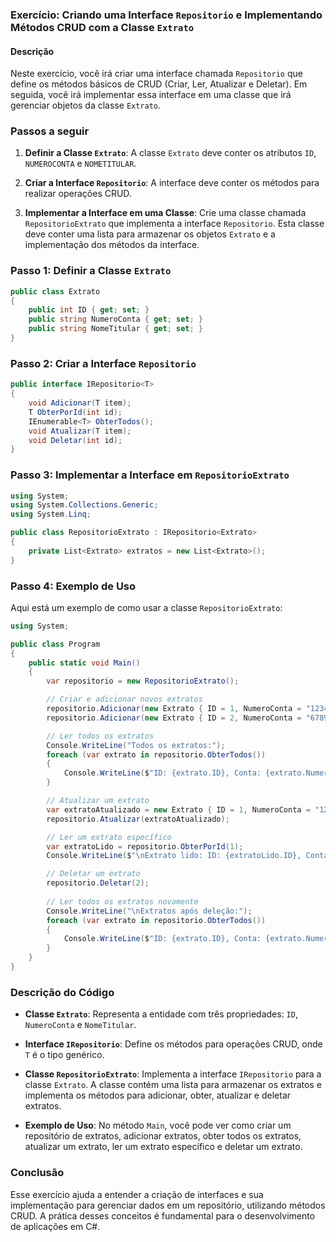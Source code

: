 ### Exercício: Criando uma Interface `Repositorio` e Implementando Métodos CRUD com a Classe `Extrato`

#### Descrição

Neste exercício, você irá criar uma interface chamada `Repositorio` que define os métodos básicos de CRUD (Criar, Ler, Atualizar e Deletar). Em seguida, você irá implementar essa interface em uma classe que irá gerenciar objetos da classe `Extrato`.

### Passos a seguir

1. **Definir a Classe `Extrato`**: A classe `Extrato` deve conter os atributos `ID`, `NUMEROCONTA` e `NOMETITULAR`.

2. **Criar a Interface `Repositorio`**: A interface deve conter os métodos para realizar operações CRUD.

3. **Implementar a Interface em uma Classe**: Crie uma classe chamada `RepositorioExtrato` que implementa a interface `Repositorio`. Esta classe deve conter uma lista para armazenar os objetos `Extrato` e a implementação dos métodos da interface.

### Passo 1: Definir a Classe `Extrato`

```csharp
public class Extrato
{
    public int ID { get; set; }
    public string NumeroConta { get; set; }
    public string NomeTitular { get; set; }
}
```

### Passo 2: Criar a Interface `Repositorio`

```csharp
public interface IRepositorio<T>
{
    void Adicionar(T item);
    T ObterPorId(int id);
    IEnumerable<T> ObterTodos();
    void Atualizar(T item);
    void Deletar(int id);
}
```

### Passo 3: Implementar a Interface em `RepositorioExtrato`

```csharp
using System;
using System.Collections.Generic;
using System.Linq;

public class RepositorioExtrato : IRepositorio<Extrato>
{
    private List<Extrato> extratos = new List<Extrato>();  
}
```

### Passo 4: Exemplo de Uso

Aqui está um exemplo de como usar a classe `RepositorioExtrato`:

```csharp
using System;

public class Program
{
    public static void Main()
    {
        var repositorio = new RepositorioExtrato();

        // Criar e adicionar novos extratos
        repositorio.Adicionar(new Extrato { ID = 1, NumeroConta = "12345", NomeTitular = "Carlos" });
        repositorio.Adicionar(new Extrato { ID = 2, NumeroConta = "67890", NomeTitular = "Ana" });

        // Ler todos os extratos
        Console.WriteLine("Todos os extratos:");
        foreach (var extrato in repositorio.ObterTodos())
        {
            Console.WriteLine($"ID: {extrato.ID}, Conta: {extrato.NumeroConta}, Titular: {extrato.NomeTitular}");
        }

        // Atualizar um extrato
        var extratoAtualizado = new Extrato { ID = 1, NumeroConta = "12345-6", NomeTitular = "Carlos Silva" };
        repositorio.Atualizar(extratoAtualizado);

        // Ler um extrato específico
        var extratoLido = repositorio.ObterPorId(1);
        Console.WriteLine($"\nExtrato lido: ID: {extratoLido.ID}, Conta: {extratoLido.NumeroConta}, Titular: {extratoLido.NomeTitular}");

        // Deletar um extrato
        repositorio.Deletar(2);
        
        // Ler todos os extratos novamente
        Console.WriteLine("\nExtratos após deleção:");
        foreach (var extrato in repositorio.ObterTodos())
        {
            Console.WriteLine($"ID: {extrato.ID}, Conta: {extrato.NumeroConta}, Titular: {extrato.NomeTitular}");
        }
    }
}
```

### Descrição do Código

- **Classe `Extrato`**: Representa a entidade com três propriedades: `ID`, `NumeroConta` e `NomeTitular`.

- **Interface `IRepositorio`**: Define os métodos para operações CRUD, onde `T` é o tipo genérico.

- **Classe `RepositorioExtrato`**: Implementa a interface `IRepositorio` para a classe `Extrato`. A classe contém uma lista para armazenar os extratos e implementa os métodos para adicionar, obter, atualizar e deletar extratos.

- **Exemplo de Uso**: No método `Main`, você pode ver como criar um repositório de extratos, adicionar extratos, obter todos os extratos, atualizar um extrato, ler um extrato específico e deletar um extrato.

### Conclusão

Esse exercício ajuda a entender a criação de interfaces e sua implementação para gerenciar dados em um repositório, utilizando métodos CRUD. A prática desses conceitos é fundamental para o desenvolvimento de aplicações em C#.